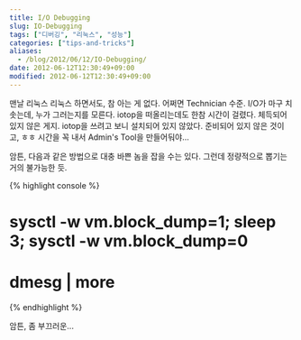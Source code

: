 ```yaml
---
title: I/O Debugging
slug: IO-Debugging
tags: ["디버깅", "리눅스", "성능"]
categories: ["tips-and-tricks"]
aliases:
  - /blog/2012/06/12/IO-Debugging/
date: 2012-06-12T12:30:49+09:00
modified: 2012-06-12T12:30:49+09:00
---
```

맨날 리눅스 리눅스 하면서도, 참 아는 게 없다. 어쩌면 Technician 수준.
I/O가 마구 치솟는데, 누가 그러는지를 모른다. iotop을 떠올리는데도 한참
시간이 걸렸다. 체득되어있지 않은 게지. iotop을 쓰려고 보니 설치되어
있지 않았다. 준비되어 있지 않은 것이고, ㅎㅎ 시간을 꼭 내서 Admin's
Tool을 만들어둬야...

암튼, 다음과 같은 방법으로 대충 바쁜 놈을 잡을 수는 있다. 그런데
정량적으로 뽑기는 거의 불가능한 듯.

{% highlight console %}
# sysctl -w vm.block_dump=1; sleep 3; sysctl -w vm.block_dump=0
# dmesg | more
{% endhighlight %}

암튼, 좀 부끄러운...

